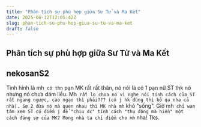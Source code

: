 ```yaml
---
title: "Phân tích sự phù hợp giữa Sư Tử và Ma Kết"
date: 2025-06-12T12:05:42Z
slug: phan-tich-su-phu-hop-giua-su-tu-va-ma-ket
draft: false
---
```


## Phân tích sự phù hợp giữa Sư Tử và Ma Kết

## nekosanS2

Tình hình là mh` có thn` pạn MK rất rất thân, nó nói là có 1 pạn nữ ST thk nó nhưng nó chưa dám liều. Mh` rất lo choa nó vì nghe nói tính cách của ST rất ngang ngược, cao ngạo thì phải??? (có j hk đúng thì bỏ qa nha cả nhà). Sợ 2 đứa nó mà quen nhau thì MK nhà mh` khó "sống". Giờ mh` chỉ wan tâm xem ST có điểm j để "chịu dc" tính cách "thụ động mà hiền" một cách đáng sợ của MK? Mong nhà ta chỉ điểm cho mh` nha! Tks.